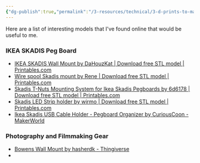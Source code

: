 ```yaml
---
{"dg-publish":true,"permalink":"/3-resources/technical/3-d-prints-to-make/","tags":["🌱_Active","3dprint","📍_META","📝_Tracking_Note","🔧_Technical"],"updated":"2025-10-19T07:47:13.880-07:00"}
---
```


Here are a list of interesting models that I've found online that would be useful to me.

### IKEA SKADIS Peg Board
- [IKEA SKADIS Wall Mount by DaHouzKat | Download free STL model | Printables.com](https://www.printables.com/model/319941-ikea-skadis-wall-mount)
- [Wire spool Skadis mount by Rene | Download free STL model | Printables.com](https://www.printables.com/model/258249-wire-spool-skadis-mount)
- [Skadis T-Nuts Mounting System for Ikea Skadis Pegboards by 6d6178 | Download free STL model | Printables.com](https://www.printables.com/model/228663-skadis-t-nuts-mounting-system-for-ikea-skadis-pegb)
- [Skadis LED Strip holder by wirmo | Download free STL model | Printables.com](https://www.printables.com/model/320662-skadis-led-strip-holder)
- [Ikea Skadis USB Cable Holder - Pegboard Organizer by CuriousCoon - MakerWorld](https://makerworld.com/en/models/111958#profileId-119941)

### Photography and Filmmaking Gear
- [Bowens Wall Mount by hasherdk - Thingiverse](https://www.thingiverse.com/thing:3824025)
- 